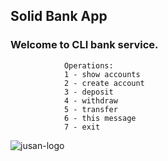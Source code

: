 ## Solid Bank App 
### Welcome to CLI bank service.
                Operations:
                1 - show accounts
                2 - create account
                3 - deposit
                4 - withdraw
                5 - transfer
                6 - this message
                7 - exit

![jusan-logo](https://ucarecdn.com/b21a5e4e-7170-4b0b-834d-3698c1039464/)
